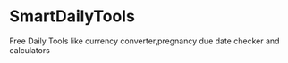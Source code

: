# SmartDailyTools
Free Daily Tools like currency converter,pregnancy due date checker and calculators
